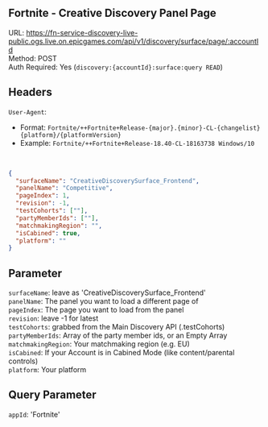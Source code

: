 ## Fortnite - Creative Discovery Panel Page

URL: https://fn-service-discovery-live-public.ogs.live.on.epicgames.com/api/v1/discovery/surface/page/:accountId \
Method: POST \
Auth Required: Yes (`discovery:{accountId}:surface:query READ`)

## Headers

`User-Agent`:

- Format: `Fortnite/++Fortnite+Release-{major}.{minor}-CL-{changelist} {platform}/{platformVersion}` <br/>
- Example: `Fortnite/++Fortnite+Release-18.40-CL-18163738 Windows/10`

<br/>

```json
{
  "surfaceName": "CreativeDiscoverySurface_Frontend",
  "panelName": "Competitive",
  "pageIndex": 1,
  "revision": -1,
  "testCohorts": [""],
  "partyMemberIds": [""],
  "matchmakingRegion": "",
  "isCabined": true,
  "platform": ""
}
```

## Parameter

`surfaceName`: leave as 'CreativeDiscoverySurface_Frontend' \
`panelName`: The panel you want to load a different page of \
`pageIndex`: The page you want to load from the panel \
`revision`: leave -1 for latest \
`testCohorts`: grabbed from the Main Discovery API (<root>.testCohorts) \
`partyMemberIds`: Array of the party member ids, or an Empty Array \
`matchmakingRegion`: Your matchmaking region (e.g. EU) \
`isCabined`: If your Account is in Cabined Mode (like content/parental controls) \
`platform`: Your platform

## Query Parameter

`appId`: 'Fortnite'
